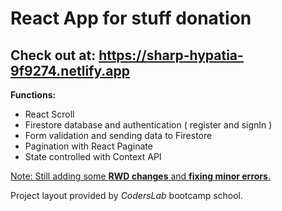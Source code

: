 # React App for stuff donation 

## Check out at: https://sharp-hypatia-9f9274.netlify.app

**Functions:**

* React Scroll
* Firestore database and authentication ( register and signIn )
* Form validation and sending data to Firestore
* Pagination with React Paginate
* State controlled with Context API

<ins>Note: Still adding some **RWD changes** and **fixing minor errors**.</ins> 

Project layout provided by *CodersLab* bootcamp school.

